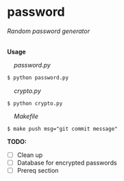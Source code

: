 # password
_Random password generator_

&nbsp;  
**Usage**

&nbsp;&nbsp;&nbsp;&nbsp;_password.py_
```bash
$ python password.py
```
&nbsp;&nbsp;&nbsp;&nbsp;_crypto.py_ 
```console
$ python crypto.py
```
&nbsp;&nbsp;&nbsp;&nbsp;_Makefile_ 
```console
$ make push msg="git commit message"
```

**TODO:**
- [ ] Clean up
- [ ] Database for encrypted passwords
- [ ] Prereq section
